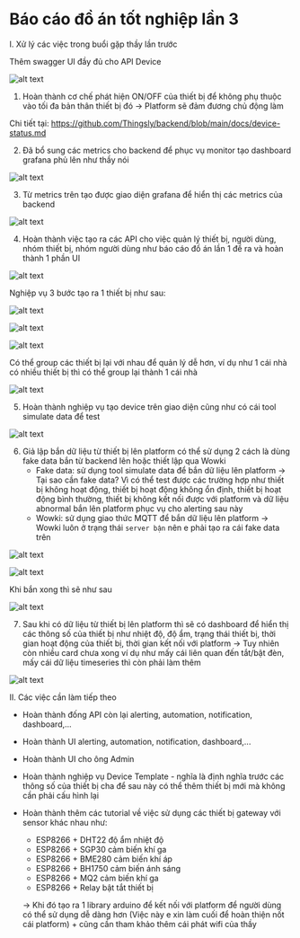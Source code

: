 # Báo cáo đồ án tốt nghiệp lần 3

I. Xử lý các việc trong buổi gặp thầy lần trước

Thêm swagger UI đầy đủ cho API Device

![alt text](image.png)

1. Hoàn thành cơ chế phát hiện ON/OFF của thiết bị để không phụ thuộc vào tối đa bản thân thiết bị đó -> Platform sẽ đảm đương chủ động làm

Chi tiết tại: https://github.com/Thingsly/backend/blob/main/docs/device-status.md

2. Đã bổ sung các metrics cho backend để phục vụ monitor tạo dashboard grafana phủ lên như thầy nói


![alt text](metrics.png)

3. Từ metrics trên tạo được giao diện grafana để hiển thị các metrics của backend

![alt text](grafana.png)

4. Hoàn thành việc tạo ra các API cho việc quản lý thiết bị, người dùng, nhóm thiết bị, nhóm người dùng như báo cáo đồ án lần 1 đề ra và hoàn thành 1 phần UI

![alt text](login.png)

Nghiệp vụ 3 bước tạo ra 1 thiết bị như sau:

![alt text](step1.png)

![alt text](step2.png)

![alt text](step3.png)

Có thể group các thiết bị lại với nhau để quản lý dễ hơn, ví dụ như 1 cái nhà có nhiều thiết bị thì có thể group lại thành 1 cái nhà

![alt text](group.png)

5. Hoàn thành nghiệp vụ tạo device trên giao diện cũng như có cái tool simulate data để test

![alt text](simulate.png)

6. Giả lập bắn dữ liệu từ thiết bị lên platform có thể sử dụng 2 cách là dùng fake data bắn từ backend lên hoặc thiết lập qua Wowki 
   - Fake data: sử dụng tool simulate data để bắn dữ liệu lên platform -> Tại sao cần fake data? Vì có thể test được các trường hợp như thiết bị không hoạt động, thiết bị hoạt động không ổn định, thiết bị hoạt động bình thường, thiết bị không kết nối được với platform và dữ liệu abnormal bắn lên platform phục vụ cho alerting sau này
   - Wowki: sử dụng giao thức MQTT để bắn dữ liệu lên platform -> Wowki luôn ở trạng thái `server bận` nên e phải tạo ra cái fake data trên

![alt text](fake.png)

![alt text](wowki.png)

Khi bắn xong thì sẽ như sau

![alt text](device.png)

7. Sau khi có dữ liệu từ thiết bị lên platform thì sẽ có dashboard để hiển thị các thông số của thiết bị như nhiệt độ, độ ẩm, trạng thái thiết bị, thời gian hoạt động của thiết bị, thời gian kết nối với platform -> Tuy nhiên còn nhiều card chưa xong ví dụ như mấy cái liên quan đến tắt/bật đèn, mấy cái dữ liệu timeseries thì còn phải làm thêm
   
![alt text](dashboard.png)

II. Các việc cần làm tiếp theo

- Hoàn thành đống API còn lại alerting, automation, notification, dashboard,...
- Hoàn thành UI alerting, automation, notification, dashboard,...
- Hoàn thành UI cho ông Admin
- Hoàn thành nghiệp vụ Device Template - nghĩa là định nghĩa trước các thông số của thiết bị cha để sau này có thể thêm thiết bị mới mà không cần phải cấu hình lại
- Hoàn thành thêm các tutorial về việc sử dụng các thiết bị gateway với sensor khác nhau như: 
  - ESP8266 + DHT22 độ ẩm nhiệt độ
  - ESP8266 + SGP30 cảm biến khí ga
  - ESP8266 + BME280 cảm biến khí áp
  - ESP8266 + BH1750 cảm biến ánh sáng 
  - ESP8266 + MQ2 cảm biến khí ga
  - ESP8266 + Relay bật tắt thiết bị
  
  -> Khi đó tạo ra 1 library arduino để kết nối với platform để người dùng có thể sử dụng dễ dàng hơn (Việc này e xin làm cuối để hoàn thiện nốt cái platform) + cũng cần tham khảo thêm cái phát wifi của thầy 